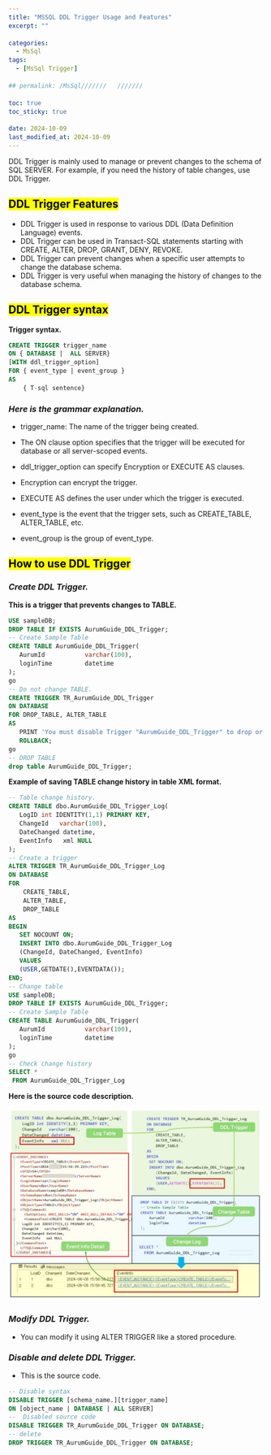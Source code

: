 ```yaml
---
title: "MSSQL DDL Trigger Usage and Features"
excerpt: ""

categories:
  - MsSql
tags:
  - [MsSql Trigger]

## permalink: /MsSql///////   ///////

toc: true
toc_sticky: true
 
date: 2024-10-09
last_modified_at: 2024-10-09
---
```

 
DDL Trigger is mainly used to manage or prevent changes to the schema of SQL SERVER.
For example, if you need the history of table changes, use DDL Trigger.

## <mark>DDL Trigger Features</mark>

- DDL Trigger is used in response to various DDL (Data Definition Language) events.
- DDL Trigger can be used in Transact-SQL statements starting with CREATE, ALTER, DROP, GRANT, DENY, REVOKE.
- DDL Trigger can prevent changes when a specific user attempts to change the database schema.
- DDL Trigger is very useful when managing the history of changes to the database schema.

## <mark>DDL Trigger syntax</mark>

**Trigger syntax.**
```sql
CREATE TRIGGER trigger_name
ON { DATABASE |  ALL SERVER}
[WITH ddl_trigger_option]
FOR { event_type | event_group }
AS 
    { T-sql sentence}
```

### ***Here is the grammar explanation.***

- trigger_name: The name of the trigger being created.
- The ON clause option specifies that the trigger will be executed for database or all server-scoped events.
- ddl_trigger_option can specify Encryption or EXECUTE AS clauses.

- Encryption can encrypt the trigger.
- EXECUTE AS defines the user under which the trigger is executed.
- event_type is the event that the trigger sets, such as CREATE_TABLE, ALTER_TABLE, etc.
- event_group is the group of event_type.

## <mark>How to use DDL Trigger</mark>

### ***Create DDL Trigger.***

**This is a trigger that prevents changes to TABLE.**

```sql
USE sampleDB;
DROP TABLE IF EXISTS AurumGuide_DDL_Trigger;
-- Create Sample Table 
CREATE TABLE AurumGuide_DDL_Trigger(
   AurumId           varchar(100),
   loginTime         datetime 
);
go
-- Do not change TABLE.
CREATE TRIGGER TR_AurumGuide_DDL_Trigger   
ON DATABASE   
FOR DROP_TABLE, ALTER_TABLE   
AS   
   PRINT 'You must disable Trigger "AurumGuide_DDL_Trigger" to drop or alter tables!'   
   ROLLBACK;  
go
-- DROP TABLE
drop table AurumGuide_DDL_Trigger;
```

**Example of saving TABLE change history in table XML format.**

```sql
-- Table change history.
CREATE TABLE dbo.AurumGuide_DDL_Trigger_Log(
   LogID int IDENTITY(1,1) PRIMARY KEY,     
   ChangeId   varchar(100),
   DateChanged datetime,
   EventInfo   xml NULL
);
-- Create a trigger
ALTER TRIGGER TR_AurumGuide_DDL_Trigger_Log
ON DATABASE
FOR
    CREATE_TABLE,
    ALTER_TABLE, 
    DROP_TABLE
AS
BEGIN
   SET NOCOUNT ON;
   INSERT INTO dbo.AurumGuide_DDL_Trigger_Log 
   (ChangeId, DateChanged, EventInfo)
   VALUES 
   (USER,GETDATE(),EVENTDATA());
END;
-- Change table
USE sampleDB;
DROP TABLE IF EXISTS AurumGuide_DDL_Trigger;
-- Create Sample Table 
CREATE TABLE AurumGuide_DDL_Trigger(
   AurumId           varchar(100),
   loginTime         datetime 
);
go
-- Check change history
SELECT *
 FROM AurumGuide_DDL_Trigger_Log
```

**Here is the source code description.**

![This is a description of how to save TABLE change history in table XML format.](/assets/images/postsImages/MsSql/1060_DDL_Trigger_Usage_Features/DDL_Trigger.jpg)

### ***Modify DDL Trigger.***

- You can modify it using ALTER TRIGGER like a stored procedure.

### ***Disable and delete DDL Trigger.***

- This is the source code.

```sql
-- Disable syntax
DISABLE TRIGGER [schema_name.][trigger_name] 
ON [object_name | DATABASE | ALL SERVER]
--  Disabled source code
DISABLE TRIGGER TR_AurumGuide_DDL_Trigger ON DATABASE;
-- delete 
DROP TRIGGER TR_AurumGuide_DDL_Trigger ON DATABASE;
```
